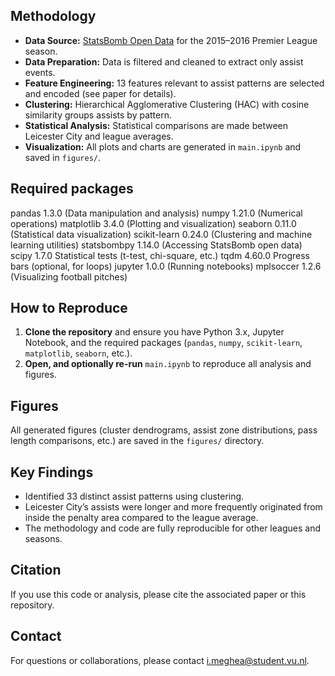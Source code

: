 
## Methodology

- **Data Source:** [StatsBomb Open Data](https://github.com/statsbomb/open-data) for the 2015–2016 Premier League season.
- **Data Preparation:** Data is filtered and cleaned to extract only assist events.
- **Feature Engineering:** 13 features relevant to assist patterns are selected and encoded (see paper for details).
- **Clustering:** Hierarchical Agglomerative Clustering (HAC) with cosine similarity groups assists by pattern.
- **Statistical Analysis:** Statistical comparisons are made between Leicester City and league averages.
- **Visualization:** All plots and charts are generated in `main.ipynb` and saved in `figures/`.

## Required packages
pandas	1.3.0	(Data manipulation and analysis)
numpy	1.21.0	(Numerical operations)
matplotlib	3.4.0	(Plotting and visualization)
seaborn	0.11.0	(Statistical data visualization)
scikit-learn	0.24.0	(Clustering and machine learning utilities)
statsbombpy	1.14.0	(Accessing StatsBomb open data)
scipy	1.7.0	Statistical tests (t-test, chi-square, etc.)
tqdm	4.60.0	Progress bars (optional, for loops)
jupyter	1.0.0	(Running notebooks)
mplsoccer 1.2.6 (Visualizing football pitches)
## How to Reproduce

1. **Clone the repository** and ensure you have Python 3.x, Jupyter Notebook, and the required packages (`pandas`, `numpy`, `scikit-learn`, `matplotlib`, `seaborn`, etc.).
2. **Open, and optionally re-run** `main.ipynb` to reproduce all analysis and figures.

## Figures

All generated figures (cluster dendrograms, assist zone distributions, pass length comparisons, etc.) are saved in the `figures/` directory.

## Key Findings

- Identified 33 distinct assist patterns using clustering.
- Leicester City’s assists were longer and more frequently originated from inside the penalty area compared to the league average.
- The methodology and code are fully reproducible for other leagues and seasons.

## Citation

If you use this code or analysis, please cite the associated paper or this repository.

## Contact

For questions or collaborations, please contact i.meghea@student.vu.nl.
